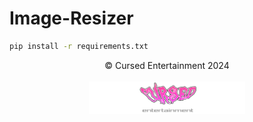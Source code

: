 # Image-Resizer


```bash
pip install -r requirements.txt
```
<div align="center">
© Cursed Entertainment 2024
</div>
<br>
<div align="center">
<a href="https://github.com/CursedPrograms" target="_blank">
    <img src="https://github.com/CursedPrograms/cursedentertainment/raw/main/images/logos/logo-wide-grey.png"
        alt="CursedEntertainment Logo" style="width:250px;">
</a>
</div>

